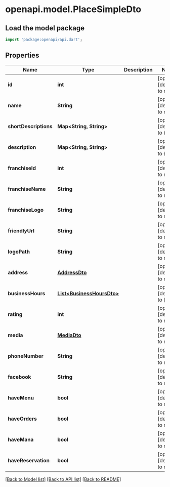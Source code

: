 # openapi.model.PlaceSimpleDto

## Load the model package
```dart
import 'package:openapi/api.dart';
```

## Properties
Name | Type | Description | Notes
------------ | ------------- | ------------- | -------------
**id** | **int** |  | [optional] [default to null]
**name** | **String** |  | [optional] [default to null]
**shortDescriptions** | **Map&lt;String, String&gt;** |  | [optional] [default to {}]
**description** | **Map&lt;String, String&gt;** |  | [optional] [default to {}]
**franchiseId** | **int** |  | [optional] [default to null]
**franchiseName** | **String** |  | [optional] [default to null]
**franchiseLogo** | **String** |  | [optional] [default to null]
**friendlyUrl** | **String** |  | [optional] [default to null]
**logoPath** | **String** |  | [optional] [default to null]
**address** | [**AddressDto**](AddressDto.md) |  | [optional] [default to null]
**businessHours** | [**List&lt;BusinessHoursDto&gt;**](BusinessHoursDto.md) |  | [optional] [default to []]
**rating** | **int** |  | [optional] [default to null]
**media** | [**MediaDto**](MediaDto.md) |  | [optional] [default to null]
**phoneNumber** | **String** |  | [optional] [default to null]
**facebook** | **String** |  | [optional] [default to null]
**haveMenu** | **bool** |  | [optional] [default to null]
**haveOrders** | **bool** |  | [optional] [default to null]
**haveMana** | **bool** |  | [optional] [default to null]
**haveReservation** | **bool** |  | [optional] [default to null]

[[Back to Model list]](../README.md#documentation-for-models) [[Back to API list]](../README.md#documentation-for-api-endpoints) [[Back to README]](../README.md)


